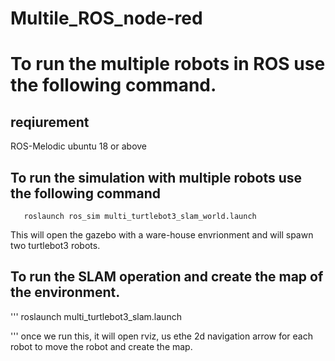 # Multile_ROS_node-red

# To run the multiple robots in ROS use the following command. 
   ## reqiurement
   ROS-Melodic
   ubuntu 18 or above
    
   ## To run the simulation with multiple robots use the following command
   ```
      roslaunch ros_sim multi_turtlebot3_slam_world.launch
   ```
   This will open the gazebo with a ware-house envrionment and will spawn two turtlebot3 robots. 
        
   ## To run the SLAM operation and create the map of the environment. 
   '''
   roslaunch multi_turtlebot3_slam.launch
        
   '''
   once we run this, it will open rviz, us ethe 2d navigation arrow for each robot to move the robot and create the map. 
        
   ##
        
